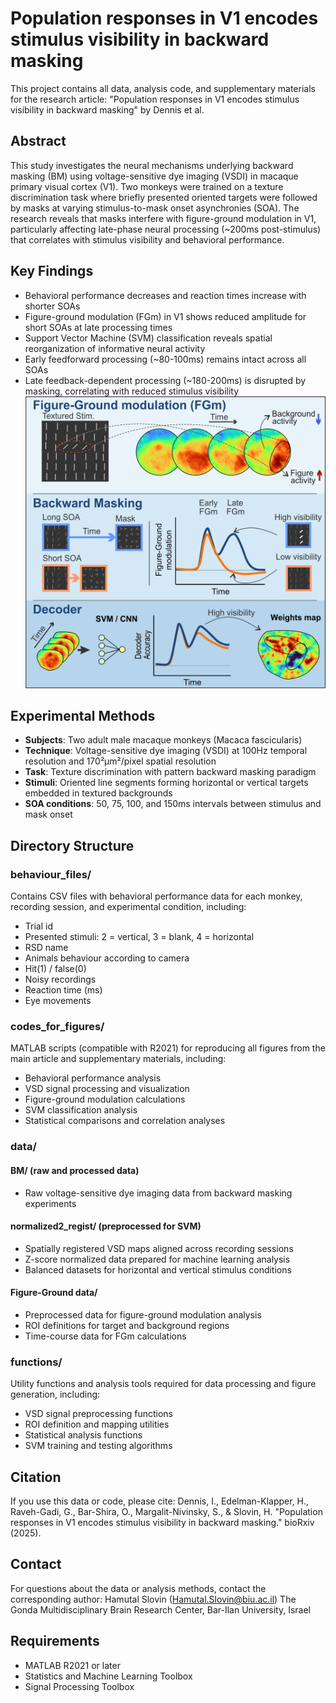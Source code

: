 # Population responses in V1 encodes stimulus visibility in backward masking

This project contains all data, analysis code, and supplementary materials for the research article:
"Population responses in V1 encodes stimulus visibility in backward masking" by Dennis et al.

## Abstract
This study investigates the neural mechanisms underlying backward masking (BM) using voltage-sensitive dye imaging (VSDI) in macaque primary visual cortex (V1).
Two monkeys were trained on a texture discrimination task where briefly presented oriented targets were followed by masks at varying stimulus-to-mask onset asynchronies (SOA).
The research reveals that masks interfere with figure-ground modulation in V1, particularly affecting late-phase neural processing (~200ms post-stimulus) that correlates with stimulus visibility and behavioral performance.

## Key Findings
- Behavioral performance decreases and reaction times increase with shorter SOAs
- Figure-ground modulation (FGm) in V1 shows reduced amplitude for short SOAs at late processing times
- Support Vector Machine (SVM) classification reveals spatial reorganization of informative neural activity
- Early feedforward processing (~80-100ms) remains intact across all SOAs
- Late feedback-dependent processing (~180-200ms) is disrupted by masking, correlating with reduced stimulus visibility
![Alt text](GA.jpg)

## Experimental Methods
- **Subjects**: Two adult male macaque monkeys (Macaca fascicularis)
- **Technique**: Voltage-sensitive dye imaging (VSDI) at 100Hz temporal resolution and 170²μm²/pixel spatial resolution
- **Task**: Texture discrimination with pattern backward masking paradigm
- **Stimuli**: Oriented line segments forming horizontal or vertical targets embedded in textured backgrounds
- **SOA conditions**: 50, 75, 100, and 150ms intervals between stimulus and mask onset

## Directory Structure

### behaviour_files/
Contains CSV files with behavioral performance data for each monkey, recording session, and experimental condition, including:
- Trial id
- Presented stimuli: 2 = vertical, 3 = blank, 4 = horizontal
- RSD name
- Animals behaviour according to camera
- Hit(1) / false(0)
- Noisy recordings
- Reaction time (ms)
- Eye movements

### codes_for_figures/
MATLAB scripts (compatible with R2021) for reproducing all figures from the main article and supplementary materials, including:
- Behavioral performance analysis
- VSD signal processing and visualization
- Figure-ground modulation calculations
- SVM classification analysis
- Statistical comparisons and correlation analyses

### data/
#### BM/ (raw and processed data)
- Raw voltage-sensitive dye imaging data from backward masking experiments

#### normalized2_regist/ (preprocessed for SVM)
- Spatially registered VSD maps aligned across recording sessions
- Z-score normalized data prepared for machine learning analysis
- Balanced datasets for horizontal and vertical stimulus conditions

#### Figure-Ground data/
- Preprocessed data for figure-ground modulation analysis
- ROI definitions for target and background regions
- Time-course data for FGm calculations

### functions/
Utility functions and analysis tools required for data processing and figure generation, including:
- VSD signal preprocessing functions
- ROI definition and mapping utilities
- Statistical analysis functions
- SVM training and testing algorithms

## Citation
If you use this data or code, please cite:
Dennis, I., Edelman-Klapper, H., Raveh-Gadi, G., Bar-Shira, O., Margalit-Nivinsky, S., & Slovin, H. "Population responses in V1 encodes stimulus visibility in backward masking." bioRxiv (2025).

## Contact
For questions about the data or analysis methods, contact the corresponding author:
Hamutal Slovin (Hamutal.Slovin@biu.ac.il)
The Gonda Multidisciplinary Brain Research Center, Bar-Ilan University, Israel

## Requirements
- MATLAB R2021 or later
- Statistics and Machine Learning Toolbox
- Signal Processing Toolbox

